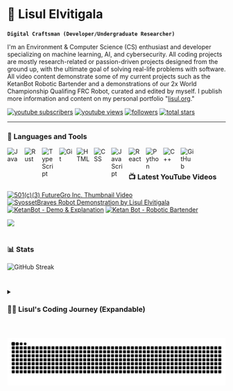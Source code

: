 # 🦢 Lisul Elvitigala

**`Digital Craftsman (Developer/Undergraduate Researcher)`**

I'm an Environment & Computer Science (CS) enthusiast and developer specializing on machine learning, AI, and cybersecurity. All coding projects are mostly research-related or passion-driven projects designed from the ground up, with the ultimate goal of solving real-life problems with software. All video content demonstrate some of my current projects such as the KetanBot Robotic Bartender and a demonstrations of our 2x World Championship Qualifing FRC Robot, curated and edited by myself. I publish more information and content on my personal portfolio "[lisul.org][website]."

   <p align="left">
      <a href="https://www.youtube.com/@lisule?sub_confirmation=1">
         <img alt="youtube subscribers" title="Subscribe to my YouTube channel" src="https://custom-icon-badges.demolab.com/youtube/channel/subscribers/UC3gbsCw3p7KLWinTEy7Z5Pg?color=%23E05D44&label=SUBSCRIBE&logo=video&logoColor=white&style=for-the-badge&labelColor=CE4630"/></a> 
      <a href="https://www.youtube.com/@lisule">
         <img alt="youtube views" title="YouTube views" src="https://custom-icon-badges.demolab.com/youtube/channel/views/UC3gbsCw3p7KLWinTEy7Z5Pg?color=%23E1AD0E&logo=eye&logoColor=white&style=for-the-badge&labelColor=C79600"/></a> 
      <a href="https://github.com/elvitigalalis?tab=followers">
         <img alt="followers" title="Follow me on Github" src="https://custom-icon-badges.demolab.com/github/followers/elvitigalalis?color=236ad3&labelColor=1155ba&style=for-the-badge&logo=person-add&label=Follow&logoColor=white"/></a>
      <a href="https://github.com/elvitigalalis?tab=repositories&sort=stargazers">
         <img alt="total stars" title="Total stars on GitHub" src="https://custom-icon-badges.demolab.com/github/stars/elvitigalalis?color=55960c&style=for-the-badge&labelColor=488207&logo=star"/></a>
   </p>

---

### 🧰 Languages and Tools

<img align="left" alt="Java" width="30px" style="padding-right:10px;" src="https://cdn.jsdelivr.net/gh/devicons/devicon/icons/java/java-original.svg"/>
<img align="left" alt="Rust" width="30px" style="padding-right:10px;" src="https://cdn.jsdelivr.net/gh/devicons/devicon@latest/devicon.min.css"/>
<img align="left" alt="TypeScript" width="30px" style="padding-right:10px;" src="https://cdn.jsdelivr.net/gh/devicons/devicon/icons/typescript/typescript-plain.svg" />
<img align="left" alt="Git" width="30px" style="padding-right:10px;" src="https://cdn.jsdelivr.net/gh/devicons/devicon/icons/git/git-original.svg" />
<img align="left" alt="HTML" width="30px" style="padding-right:10px;" src="https://cdn.jsdelivr.net/gh/devicons/devicon/icons/html5/html5-plain.svg" />
<img align="left" alt="CSS" width="30px" style="padding-right:10px;" src="https://cdn.jsdelivr.net/gh/devicons/devicon/icons/css3/css3-plain.svg" />
<img align="left" alt="JavaScript" width="30px" style="padding-right:10px;" src="https://cdn.jsdelivr.net/gh/devicons/devicon/icons/javascript/javascript-plain.svg" />
<img align="left" alt="React" width="30px" style="padding-right:10px;" src="https://cdn.jsdelivr.net/gh/devicons/devicon/icons/react/react-original.svg" />
<img align="left" alt="Python" width="30px" style="padding-right:10px;" src="https://cdn.jsdelivr.net/gh/devicons/devicon/icons/python/python-plain.svg" />
<img align="left" alt="C++" width="30px" style="padding-right:10px;" src="https://cdn.jsdelivr.net/gh/devicons/devicon/icons/cplusplus/cplusplus-line.svg" />
<img align="left" alt="GitHub" width="30px" style="padding-right:10px;" src="https://cdn.jsdelivr.net/gh/devicons/devicon/icons/github/github-original.svg" />
<br />

#

### 📺 Latest YouTube Videos

<!-- BEGIN YOUTUBE-CARDS -->
[![501(c)(3) FutureGro Inc. Thumbnail Video](https://ytcards.demolab.com/?id=46AWqGrL1JE&title=501%28c%29%283%29+FutureGro+Inc.+Thumbnail+Video&lang=en&timestamp=1692984949&background_color=%230d1117&title_color=%23ffffff&stats_color=%23dedede&max_title_lines=1&width=250&border_radius=5 "501(c)(3) FutureGro Inc. Thumbnail Video")](https://www.youtube.com/watch?v=46AWqGrL1JE)
[![SyossetBraves Robot Demonstration by Lisul Elvitigala](https://ytcards.demolab.com/?id=6EYJzMOUVr0&title=SyossetBraves+Robot+Demonstration+by+Lisul+Elvitigala&lang=en&timestamp=1686625561&background_color=%230d1117&title_color=%23ffffff&stats_color=%23dedede&max_title_lines=1&width=250&border_radius=5 "SyossetBraves Robot Demonstration by Lisul Elvitigala")](https://www.youtube.com/watch?v=6EYJzMOUVr0)
[![KetanBot - Demo & Explanation](https://ytcards.demolab.com/?id=E42a9Vety20&title=KetanBot+-+Demo+%26+Explanation&lang=en&timestamp=1686625356&background_color=%230d1117&title_color=%23ffffff&stats_color=%23dedede&max_title_lines=1&width=250&border_radius=5 "KetanBot - Demo & Explanation")](https://www.youtube.com/watch?v=E42a9Vety20)
[![Ketan Bot - Robotic Bartender](https://ytcards.demolab.com/?id=O8UBXYZ1Izg&title=Ketan+Bot+-+Robotic+Bartender&lang=en&timestamp=1681910037&background_color=%230d1117&title_color=%23ffffff&stats_color=%23dedede&max_title_lines=1&width=250&border_radius=5 "Ketan Bot - Robotic Bartender")](https://www.youtube.com/watch?v=O8UBXYZ1Izg)
<!-- END YOUTUBE-CARDS -->

[<img src="https://custom-icon-badges.demolab.com/badge/-Subscribe%20For%20More-red?style=for-the-badge&logo=video&logoColor=white"/>](https://www.youtube.com/@lisule?sub_confirmation=1)

#

### 📊 Stats

<!-- ![Lisul's GitHub stats](https://github-readme-stats.vercel.app/api?username=elvitigalalis&show_icons=true&theme=gruvbox) -->

![GitHub Streak](https://streak-stats.demolab.com?user=ForrestKnight&theme=gruvbox&border_radius=4.5) 

#

<details>
 <summary><h3>👨‍💻 Lisul's Coding Journey (Expandable)</h3></summary>
   I started coding in 6th grade, with the onset of scratch.mit.edu with a passion to learn everything I could about sofware engineering – in block-coding, that is. The passion transitioned into remixing several advanced games, customizing them, and publishing them under my username – which I did garner a hefty community for. This then transitioned into leading the middle school's Coding Club under the supervision of Mrs. Lisa Capulong. I was the president, and would invite guest speakers from Hatch (a similar program to Scratch) to share their collegiate-level experiences in programming as well as presenting my own slideshows in front of the club. However, I had always desired more than simple block coding. Fast forward a year in managing the Coding Club, I began to teach the more advanced topic of the Python processing language with a friend of mine. We self-learned the topic through w3schools and transferred our knowledge to slides, presenting them in front of the entire audience. This was when I started to love programming as not a medium for games, but more of the ink for actually useful applications. I would continue to create simple applications in Python, such as a number randomizer, Tic-tac-toe simple AIs, etc. Then came high school, where I would fall in love with the world of robotics. I partook in the FIRST Tech Challenge (FTC) team of Syosset High School, where I mostly worked on the hardware and business aspects of team. My dad then recommended me to learn Java, which I promptly did over a night, and that's when I joined the software side of robotics. I transitioned into joining the FIRST Robotics Competition (FRC) team 9016 (Syosset Supersonics), which was a large step up from FTC, but a new opportunity since we were a rookie team starting up that year. I led the programming efforts in creating a swerve drive and arcade drive robot, where the knowledge I gained from working with the hardware in FTC helped me see programming/IoT connections between FRC parts. I would also be responsible for leading our efforts in creating the Limelight camera vision system for our robot, as well as intake & outtake operations. This was in the junior year of my high school, and we would meet for several hours each and every day to work on this robot. After several days of tiresome work, we ended up creating a stellar robot that won the Rookie All Star award as well as a wildcard to go to the FIRST Robotics Competition World Championship in Houston, Texas. I was ecstatic, even though we didn't place too well in the championships. Come next year, I would triple the efficiency of all our drivetrain systems, as well as upgrade our camera vision system into a fully-functional robot visualization system similar to Tesla's. It could approximate the position of the robot based on the positions of certain markers (known as April Tags) on the pre-determined field. This was revolutionary for our robot, and we would use this implementation to add auto-aiming for our robot as well as auto-alignment, which were extremely important for that year's event. We ended up sweeping the competition with a 1st place finish during our Regional, as Team captains of the winning alliance, securing us another spot in the FIRST Robotics Championships at Houston, Texas. This was a big turning point in establishing my deep interest in robotics and neural networking / machine learning, which I had to make from scratch for the camera vision system as well as the robot localization. I also dabbled into web development through the Coding and Web Development Club which I was so fortunate to be the president of. This culminated into me making lisul.org, my personal portfolio based on the language React.js and HTML+CS. All of these acquired projects under my belt were sometimes challenging to learn/understand, however, they twisted my brain in ways I loved, which is why I continue to love Information Systems as well as Computer Science throughout college.

[website]: https://lisul.org
[youtube]: https://youtube.com/@lisule
</details>

#

<picture>
  <!-- This source will be used if the user prefers a dark color scheme -->
  <source media="(prefers-color-scheme: dark)" srcset="https://raw.githubusercontent.com/elvitigalalis/elvitigalalis/output/github-contribution-grid-snake-dark.svg" />
  <!-- This source will be used if the user prefers a light color scheme -->
  <source media="(prefers-color-scheme: light)" srcset="https://raw.githubusercontent.com/elvitigalalis/elvitigalalis/output/github-contribution-grid-snake.svg" />
  <!-- This img element is used as a fallback -->
  <img alt="github-snake" src="https://raw.githubusercontent.com/elvitigalalis/elvitigalalis/output/github-contribution-grid-snake.svg" />
</picture>
